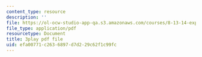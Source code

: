 ```yaml
---
content_type: resource
description: ''
file: https://ol-ocw-studio-app-qa.s3.amazonaws.com/courses/8-13-14-experimental-physics-i-ii-junior-lab-fall-2016-spring-2017/efa00771c2636897d7d229c62f1c99fc_N1PimixqqXQ.pdf
file_type: application/pdf
resourcetype: Document
title: 3play pdf file
uid: efa00771-c263-6897-d7d2-29c62f1c99fc
---
```

